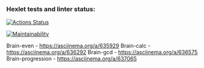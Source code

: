### Hexlet tests and linter status:
[![Actions Status](https://github.com/Dmitry-Skladchikov/frontend-project-lvl1/actions/workflows/hexlet-check.yml/badge.svg)](https://github.com/Dmitry-Skladchikov/frontend-project-lvl1/actions)

[![Maintainability](https://api.codeclimate.com/v1/badges/ccb9e9df1975ff8e4272/maintainability)](https://codeclimate.com/github/Dmitry-Skladchikov/frontend-project-lvl1/maintainability)

Brain-even - https://asciinema.org/a/635929
Brain-calc - https://asciinema.org/a/636292
Brain-gcd - https://asciinema.org/a/636575
Brain-progression -  https://asciinema.org/a/637065